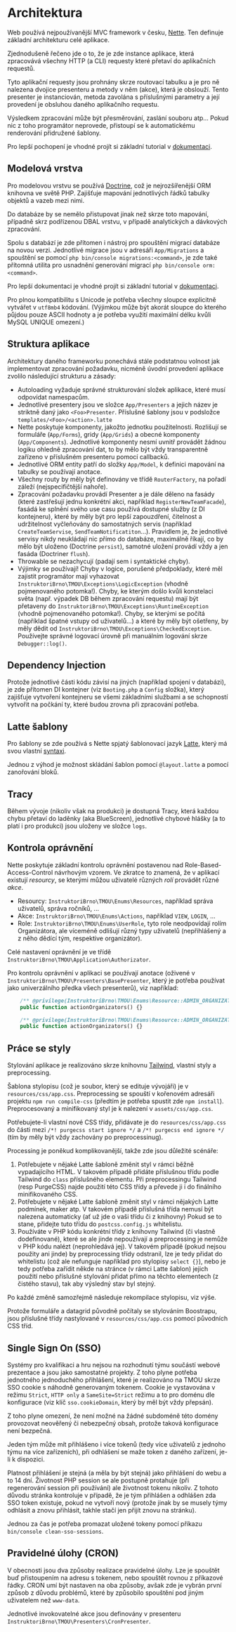 # Architektura

Web používá nejpoužívanější MVC framework v česku, [Nette](https://nette.org/cs/). Ten definuje základní architekturu
celé aplikace.
 
Zjednodušeně řečeno jde o to, že je zde instance aplikace, která zpracovává všechny HTTP (a CLI) requesty
které přetaví do aplikačních requestů.

Tyto aplikační requesty jsou prohnány skrze routovací tabulku a je pro ně nalezena dvojice presenteru a metody v něm (akce),
která je obslouží. Tento presenter je instanciován, metoda zavolána s příslušnými parametry a její provedení je obsluhou
daného aplikačního requestu.

Výsledkem zpracování může být přesměrování, zaslání souboru atp... Pokud nic z toho programátor neprovede, přistoupí se
k automatickému renderování přidružené šablony.

Pro lepší pochopení je vhodné projít si základní tutorial v [dokumentaci](https://doc.nette.org/cs/3.0/quickstart).

## Modelová vrstva

Pro modelovou vrstvu se používá [Doctrine](), což je nejrozšířenější ORM knihovna ve světě PHP. Zajišťuje
mapování jednotlivých řádků tabulky objektů a vazeb mezi nimi.

Do databáze by se nemělo přistupovat jinak než skrze toto mapování, případně skrz podřízenou DBAL vrstvu, v případě
analytických a dávkových zpracování.

Spolu s databází je zde přítomen i nástroj pro spouštění migrací databáze na novou verzi. Jednotlivé migrace jsou
v adresáři `App/Migrations` a spouštění se pomocí `php bin/console migrations:<command>`, je zde také přítomná utilita
pro  usnadnění generování migrací `php bin/console orm:<command>`.

Pro lepší dokumentaci je vhodné projít si základní tutorial v [dokumentaci](https://www.doctrine-project.org/projects/doctrine-orm/en/2.6/tutorials/getting-started.html).

Pro plnou kompatibilitu s Unicode je potřeba všechny sloupce explicitně vytvářet v `utf8mb4` kódování. (Výjimkou může být akorát sloupce do kterého půjdou pouze ASCII hodnoty a je potřeba využití maximální délku kvůli MySQL UNIQUE omezení.)

## Struktura aplikace

Architektury daného frameworku ponechává stále podstatnou volnost jak implementovat zpracování požadavku, nicméně
úvodní provedení aplikace zvolilo následující strukturu a zásady:

- Autoloading vyžaduje správné strukturování složek aplikace, které musí odpovídat namespacům.
- Jednotlivé presentery jsou ve složce `App/Presenters` a jejich název je striktně daný jako `<Foo>Presenter`. Příslušné
  šablony jsou v podsložce `templates/<Foo>/<action>.latte`
- Nette poskytuje komponenty, jakožto jednotku použitelnosti. Rozlišují se formuláře (`App/Forms`), gridy (`App/Grids`) a obecné komponenty (`App/Components`).
  Jednotlivé komponenty nesmí uvnitř provádět žádnou logiku ohledně zpracování dat, to by mělo být vždy transparentně zařízeno v příslušném presenteru pomocí callbacků.
- Jednotlivé ORM entity patří do složky `App/Model`, k definici mapování na tabulky se používají anotace.
- Všechny routy by měly být definovány ve třídě `RouterFactory`, na pořadí záleží (nejspecifičtější nahoře).
- Zpracování požadavku provádí Presenter a je dále děleno na fasády (které zastřešují jednu konkrétní akci, například `RegisterNewTeamFacade`),
  fasádá ke splnění svého use casu používá dostupné služby (z DI kontejneru), které by měly být pro lepší zapouzdření, čitelnost a udržitelnost
  vyčleňovány do samostatných servis (například `CreateTeamServise`, `SendTeamNotificatiton`...). Pravidlem je, že
  jednotlivé servisy nikdy neukládají nic přímo do databáze, maximálně říkají, co by mělo být uloženo (Doctrine `persist`), samotné uložení provádí
  vždy a jen fasáda (Doctriner `flush`).
- Throwable se nezachycují (padají sem i syntaktické chyby).
- Výjimky se používají! Chyby v logice, porušené předpoklady, které měl zajistit programátor
  mají vyhazovat `InstruktoriBrno\TMOU\Exceptions\LogicException` (vhodně pojmenovaného potomka!). Chyby, ke kterým došlo kvůli konstelaci světa (např. výpadek DB během zpracování requestu) mají být přetaveny do `InstruktoriBrno\TMOU\Exceptions\RuntimeException` (vhodně pojmenovaného potomka!).
  Chyby, se kterými se počítá (například špatné vstupy od uživatelů...) a které by měly být ošetřeny, by měly dědit od `InstruktoriBrno\TMOU\Exceptions\CheckedException`.
  Používejte správné logovací úrovně při manuálním logování skrze `Debugger::log()`. 

## Dependency Injection

Protože jednotlivé části kódu závisí na jiných (například spojení v databázi), je zde přítomen DI kontejner
(viz `Booting.php` a `Config` složka), který zajišťuje vytvoření kontejneru se všemi základními službami a se schopností
vytvořit na počkání ty, které budou zrovna při zpracování potřeba.

## Latte šablony

Pro šablony se zde používá s Nette spjatý šablonovací jazyk [Latte](https://latte.nette.org/cs/), který má svou
vlastní [syntaxi](https://latte.nette.org/cs/guide).

Jednou z výhod je možnost skládání šablon pomocí `@layout.latte` a pomocí zanořování bloků.

## Tracy

Během vývoje (nikoliv však na produkci) je dostupná Tracy, která každou chybu přetaví do laděnky (aka BlueScreen),
jednotlivé chybové hlášky (a to platí i pro produkci) jsou uloženy ve složce `logs`.

## Kontrola oprávnění

Nette poskytuje základní kontrolu oprávnění postavenou nad Role-Based-Access-Control návrhovým vzorem.
Ve zkratce to znamená, že v aplikací existují *resourcy*, se kterými můžou uživatelé různých *rolí* provádět různé *akce*.

- Resourcy: `InstruktoriBrno\TMOU\Enums\Resources`, například správa uživatelů, správa ročníků, ...
- Akce: `InstruktoriBrno\TMOU\Enums\Actions`, například `VIEW`, `LOGIN`, ...
- Role: `InstruktoriBrno\TMOU\Enums\UserRole`, tyto role neodpovídají rolím Organizátora, ale víceméně odlišují různý typy uživatelů (nepřihlášený a z něho dědící tým, respektive organizátor).

Celé nastavení oprávnění je ve třídě `InstruktoriBrno\TMOU\Application\Authorizator`.

Pro kontrolu oprávnění v aplikaci se používají anotace (oživené v `InstruktoriBrno\TMOU\Presenters\BasePresenter`, který je potřeba používat jako univerzálního předka všech presenterů), viz například:

```php
    /** @privilege(InstruktoriBrno\TMOU\Enums\Resource::ADMIN_ORGANIZATORS,InstruktoriBrno\TMOU\Enums\Action::VIEW) */
    public function actionOrganizators() {}
```

```php
    /** @privilege(InstruktoriBrno\TMOU\Enums\Resource::ADMIN_ORGANIZATORS,InstruktoriBrno\TMOU\Enums\Action::VIEW, Jetasys\Papilio\Enums\PrivilegeEnforceMethod::NOT_AVAILABLE) */
    public function actionOrganizators() {}
```

## Práce se styly

Stylování aplikace je realizováno skrze knihovnu [Tailwind](https://tailwindcss.com/), vlastní styly a preprocessing.

Šablona stylopisu (což je soubor, který se edituje vývojáři) je v `resources/css/app.css`. Preprocessing se spouští v kořenovém
adresáři projektu `npm run compile-css` (předtím je potřeba spustit zde `npm install`). Preprocesovaný a minifikovaný styl
je k nalezení v `assets/css/app.css`.

Potřebujete-li vlastní nové CSS třídy, přidávate je do `resources/css/app.css` do části mezi `/*! purgecss start ignore */` a `/*! purgecss end ignore */` (tím by měly být vždy zachovány po preprocessinug).

Processing je poněkud komplikovanější, takže zde jsou důležité scénáře:

1. Potřebujete v nějaké Latte šabloně změnit styl v rámci běžně vypadajícího HTML. V takovém případě přidáte příslušnou třídu podle Tailwind do `class` příslušného elementu.
   Při preprocessingu Tailwind (resp PurgeCSS) najde použití této CSS třídy a převede ji i do finálního minifikovaného CSS.
2. Potřebujete v nějaké Latte šabloně změnit styl v rámci nějakých Latte podmínek, maker atp. V takovém případě příslušná třída nemusí být nalezena automaticky (ať už jde o vaši třídu či z knihovny)
   Pokud se to stane, přidejte tuto třídu do `postcss.config.js` whitelistu.
3. Používáte v PHP kódu konkrétní třídy z knihovny Tailwind (či vlastně dodefinované), které se ale jinde nepoužívají a preprocessing je nemůže v PHP kódu nalézt (neprohledává jej). V takovém případě (pokud nejsou použity ani jinde)
   by preprocessing třídy odstranil, lze je tedy přidat do whitelistu (což ale nefunguje například pro stylopisy `select {}`), nebo je tedy potřeba zařídit někde na stránce (v rámci Latte šablon) jejich použití
   nebo příslušné stylování přidat přímo na těchto elementech (z čistého stavu), tak aby výsledný stav byl stejný. 

Po každé změně samozřejmě následuje rekompilace stylopisu, viz výše.

Protože formuláře a datagrid původně počítaly se stylováním Boostrapu, jsou příslušné třídy nastylované v `resources/css/app.css` pomocí původních CSS tříd.

## Single Sign On (SSO)

Systémy pro kvalifikaci a hru nejsou na rozhodnutí týmu součástí webové prezentace a jsou jako samostatné projekty.
Z toho plyne potřeba jednotného jednoduchého přihlášení, které je realizováno na TMOU skrze SSO cookie s náhodně generovaným tokenem.
Cookie je vystavována v režimu `Strict`, `HTTP only` a `SameSite=Strict` režimu a to pro doménu dle konfigurace (viz klíč `sso.cookieDomain`, který by měl být vždy přepsán).

Z toho plyne omezení, že není možné na žádné subdoméně této domény provozovat neověřený či nebezpečný obsah, protože taková konfigurace není bezpečná.

Jeden tým může mít přihlášeno i více tokenů (tedy více uživatelů z jednoho týmu na více zařízeních), při odhlášení se maže token z daného zařízení, je-li k dispozici.

Platnost přihlášení je stejná (a měla by být stejná) jako přihlášení do webu a to 14 dní. Životnost PHP session se ale postupně protahuje (při regenerování session při používání)
ale životnost tokenu nikoliv. Z tohoto důvodu stránka kontroluje v případě, že je tým přihlášen a odhlášen zda SSO token existuje, pokud ne vytvoří nový
(protože jinak by se musely týmy odhlásit a znovu přihlásit, takhle stačí jen přijít znovu na stránku).

Jednou za čas je potřeba promazat uložené tokeny pomocí příkazu `bin/console clean-sso-sessions`.

## Pravidelné úlohy (CRON) 

V obecnosti jsou dva způsoby realizace pravidelné úlohy. Lze je spouštět buď přistoupením na adresu s tokenem, nebo spouštět rovnou z příkazové řádky.
CRON umí být nastaven na oba způsoby, avšak zde je vybrán první způsob z důvodu problémů, které by způsobilo spouštění pod jiným uživatelem než `www-data`.

Jednotlivé invokovatelné akce jsou definovány v presenteru `InstruktoriBrno\TMOU\Presenters\CronPresenter`. 
